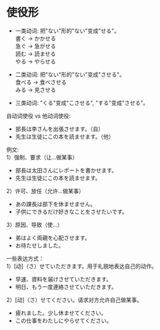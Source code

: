 使役形
===
+ 一类动词: 把"ない"形的"ない"变成"せる"。  
書く -> かかせる  
急ぐ -> 急がせる  
読む -> 読ませる  
やる -> やらせる  

+ 二类动词: 把"ない"形的"ない"变成"させる"。  
食べる -> 食べさせる  
みる -> 見させる

+ 三类动词: "くる"变成"こさせる", "する"变成"させる"。

自动词使役 vs 他动词使役:
+ 部長は李さんを出張させます。（自）
+ 先生は生徒にこの本を読ませます。（他）  

例文:  
1）强制、要求（让...做某事）  
+ 部長は太田さんにレポートを書かせます。
+ 先生は生徒にこの本を読ませます。  

2）许可、放任（允许...做某事）  
+ あの課長は部下を休ませません。
+ 子供にできるだけ好きなことをさせたいです。  

3）原因、导致（使...）  
+ 弟はよく両親を心配させます。
+ お待たせしました。

一些表达方式：  
1）[动]（さ）せていただきます。用于礼貌地表达自己的动作。
+ 早速、資料を届けさせていただきます。
+ 明日、もう一度連絡させていただきます。

2）[动]（さ）せてください。请求对方允许自己做某事。
+ 疲れました。少し休ませてください。
+ この仕事をわたしにやらせてください。
